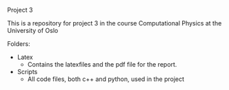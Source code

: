 Project 3

This is a repository for project 3 in the course Computational Physics at the University of Oslo 

Folders:
- Latex
  - Contains the latexfiles and the pdf file for the report.
- Scripts
  - All code files, both c++ and python, used in the project
